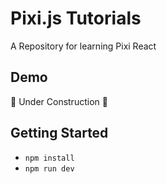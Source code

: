 # Pixi.js Tutorials

A Repository for learning Pixi React

## Demo

🚧 Under Construction 🚧

<!-- [Live Demo](https://seanjiangsh.github.io/pixi.js-tutorials) -->

## Getting Started

- `npm install`
- `npm run dev`
